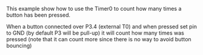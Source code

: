 This example show how to use the Timer0 to count how many times a 
button has been pressed.

When a button connected over P3.4 (external T0) and when pressed
set pin to GND (by default P3 will be pull-up) it will count 
how many times was pressed (note that it can count more since there 
is no way to avoid button bouncing)
